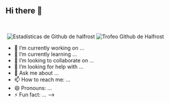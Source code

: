 ## Hi there 👋

<p alinear="centro">
<un href= "https://img.halfrost.com/certificate/ACM_memcert0104000A02030A_00.pdf"><img Fuente="https://github.com/halfrost/halfrost/blob/master/icons/ACM.png" altura="100" Ancho="100"/></un>
<un href= "https://img.halfrost.com/certificate/IEEE_MEM500_97002879.pdf"><img Fuente="https://github.com/halfrost/halfrost/blob/master/icons/IEEE.png" altura="100" Ancho="100"/></un>
<un href= "https://img.halfrost.com/certificate/IEEE_CS_MEMC016_97002879.pdf"><img Fuente="https://github.com/halfrost/halfrost/blob/master/icons/IEEE-CS.png" altura="100" Ancho="100"/></un>
<img Fuente="https://github.com/halfrost/halfrost/blob/master/icons/CCF.png" altura="100" Ancho="100"/>
<un href= "https://img.halfrost.com/certificate/AppleTeacher.pdf"><img Fuente="https://github.com/halfrost/halfrost/blob/master/icons/APPLE.png" altura="100" Ancho="100"/></un>
<un href= "https://www.youracclaim.com/badges/b6257c8a-6906-4555-9951-3b92f8918052/public_url"><img Fuente="https://github.com/halfrost/halfrost/blob/master/icons/WES.png" altura="100" Ancho="100"/></un>
</p>

<p alinear="centro">
<img alinear="centro" Fuente="https://github-readme-stats.vercel.app/api/top-langs/?username=halfrost&hide_langs_below=1&theme=default&line_height=27&layout=compact" />
<img alinear="centro" Fuente="https://github-readme-stats.vercel.app/api?username=halfrost&show_icons=true&count_private=true&include_all_commits=true&line_height=21" Alt="Estadísticas de Github de halfrost" />
<img alinear="centro" Fuente="https://github-profile-trophy.vercel.app/?username=halfrost&column=7" Alt="Trofeo Github de Halfrost" />
</p>

</Detalles>

- 🔭 I’m currently working on ...
- 🌱 I’m currently learning ...
- 👯 I’m looking to collaborate on ...
- 🤔 I’m looking for help with ...
- 💬 Ask me about ...
- 📫 How to reach me: ...
- 😄 Pronouns: ...
- ⚡ Fun fact: ...
-->

